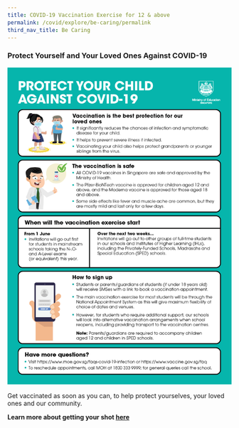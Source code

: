 ```yaml
---
title: COVID-19 Vaccination Exercise for 12 & above
permalink: /covid/explore/be-caring/permalink
third_nav_title: Be Caring
---
```

### Protect Yourself and Your Loved Ones Against COVID-19

![Vaccinate](/images/BeCaring_Covid-19Vaccinate.png)

Get vaccinated as soon as you can, to help protect yourselves, your loved ones and our community. 

**Learn more about getting your shot [here]( https://www.tp.edu.sg/landing/covid-19/vaccination.html)**